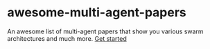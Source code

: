 # awesome-multi-agent-papers

An awesome list of multi-agent papers that show you various swarm architectures and much more. [Get started](https://github.com/kyegomez/awesome-multi-agent-papers)
